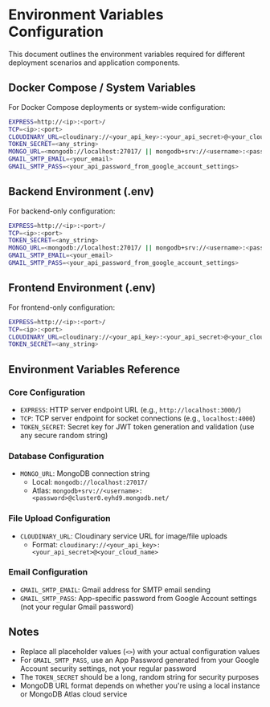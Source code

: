 # Environment Variables Configuration

This document outlines the environment variables required for different deployment scenarios and application components.

## Docker Compose / System Variables

For Docker Compose deployments or system-wide configuration:

```bash
EXPRESS=http://<ip>:<port>/
TCP=<ip>:<port>
CLOUDINARY_URL=cloudinary://<your_api_key>:<your_api_secret>@<your_cloud_name>
TOKEN_SECRET=<any_string>
MONGO_URL=<mongodb://localhost:27017/ || mongodb+srv://<username>:<password>@cluster0.eyhd9.mongodb.net/>
GMAIL_SMTP_EMAIL=<your_email>
GMAIL_SMTP_PASS=<your_api_password_from_google_account_settings>
```

## Backend Environment (.env)

For backend-only configuration:

```bash
EXPRESS=http://<ip>:<port>/
TCP=<ip>:<port>
TOKEN_SECRET=<any_string>
MONGO_URL=<mongodb://localhost:27017/ || mongodb+srv://<username>:<password>@cluster0.eyhd9.mongodb.net/>
GMAIL_SMTP_EMAIL=<your_email>
GMAIL_SMTP_PASS=<your_api_password_from_google_account_settings>
```

## Frontend Environment (.env)

For frontend-only configuration:

```bash
EXPRESS=http://<ip>:<port>/
TCP=<ip>:<port>
CLOUDINARY_URL=cloudinary://<your_api_key>:<your_api_secret>@<your_cloud_name>
TOKEN_SECRET=<any_string>
```

## Environment Variables Reference

### Core Configuration
- `EXPRESS`: HTTP server endpoint URL (e.g., `http://localhost:3000/`)
- `TCP`: TCP server endpoint for socket connections (e.g., `localhost:4000`)
- `TOKEN_SECRET`: Secret key for JWT token generation and validation (use any secure random string)

### Database Configuration
- `MONGO_URL`: MongoDB connection string
  - Local: `mongodb://localhost:27017/`
  - Atlas: `mongodb+srv://<username>:<password>@cluster0.eyhd9.mongodb.net/`

### File Upload Configuration
- `CLOUDINARY_URL`: Cloudinary service URL for image/file uploads
  - Format: `cloudinary://<your_api_key>:<your_api_secret>@<your_cloud_name>`

### Email Configuration
- `GMAIL_SMTP_EMAIL`: Gmail address for SMTP email sending
- `GMAIL_SMTP_PASS`: App-specific password from Google Account settings (not your regular Gmail password)

## Notes

- Replace all placeholder values (`<>`) with your actual configuration values
- For `GMAIL_SMTP_PASS`, use an App Password generated from your Google Account security settings, not your regular password
- The `TOKEN_SECRET` should be a long, random string for security purposes
- MongoDB URL format depends on whether you're using a local instance or MongoDB Atlas cloud service